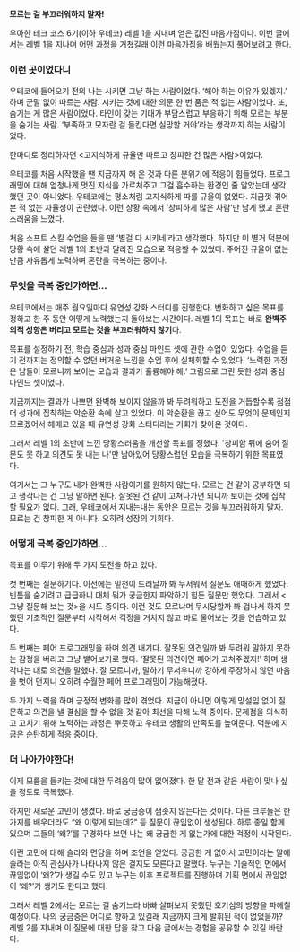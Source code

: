**모르는 걸 부끄러워하지 말자!**

우아한 테크 코스 6기(이하 우테코) 레벨 1을 지내며 얻은 값진 마음가짐이다. 이번 글에서는 레벨 1을 지나며 어떤 과정을 거쳤길래 이런 마음가짐을 배웠는지 풀어보려고 한다.

### 이런 곳이었다니

우테코에 들어오기 전의 나는 시키면 그냥 하는 사람이었다. ‘해야 하는 이유가 있겠지.’ 하며 군말 없이 따르는 사람. 시키는 것에 대한 의문 한 번 품은 적 없는 사람이었다. 또, 숨기는 게 많은 사람이었다. 타인이 갖는 기대가 부담스럽고 부응하기 위해 모르는 부분을 숨기는 사람. ‘부족하고 모자란 걸 들킨다면 실망할 거야’라는 생각까지 하는 사람이었다.

한마디로 정리하자면 <고지식하게 규율만 따르고 창피한 건 많은 사람>이었다.

우테코를 처음 시작했을 땐 지금까지 해 온 것과 다른 분위기에 적응이 힘들었다. 프로그래밍에 대해 엄청나게 멋진 지식을 가르쳐주고 그걸 흡수하는 환경인 줄 알았는데 생각했던 곳이 아니었다. 우테코에는 평소처럼 고지식하게 따를 규율이 없었다. 지금껏 겪어본 적 없는 자율성이 곤란했다. 이런 상황 속에서 ‘창피하게 많은 사람’만 남게 됐고 혼란스러움을 느꼈다.

처음 소프트 스킬 수업을 들을 땐 ‘별걸 다 시키네’라고 생각했다. 하지만 이 별거 덕분에 당황 속에 살던 레벨 1의 초반과 달라진 모습으로 적응할 수 있었다. 주어진 규율이 없는 만큼 자유롭게 노력하며 혼란을 극복하는 중이다.

### 무엇을 극복 중인가하면…

우테코에서는 매주 월요일마다 유연성 강화 스터디를 진행한다. 변화하고 싶은 목표를 정하고 한 주 동안 어떻게 노력했는지 돌아보는 시간이다. 레벨 1의 목표는 바로 **완벽주의적 성향은 버리고 모르는 것을 부끄러워하지 않기**다.

목표를 설정하기 전, 학습 중심과 성과 중심 마인드 셋에 관한 수업이 있었다. 수업을 듣기 전까지는 정의할 수 없던 버거운 느낌을 수업 후에 실체화할 수 있었다. ‘노력한 과정은 남들이 모르니까 보이는 모습과 결과가 훌륭해야 해.’ 그림으로 그린 듯한 성과 중심 마인드 셋이었다.

지금까지는 결과가 나쁘면 완벽해 보이지 않을까 봐 두려워하고 도전을 거듭할수록 점점 더 성과에 집착하는 악순환 속에 살고 있었다. 이 악순환을 끊고 싶어도 무엇이 문제인지 모르겠어서 헤매고 있을 때 유연성 강화 스터디라는 기회가 찾아온 것이다.

그래서 레벨 1의 초반에 느낀 당황스러움을 개선할 목표를 정했다. '창피함 뒤에 숨어 질문도 못 하고 의견도 못 내는 나'만 남아있어 당황스럽던 모습을 극복하기 위한 목표였다.

여기서는 그 누구도 내가 완벽한 사람이기를 원하지 않는다. 모르는 건 같이 공부하면 되고 생각나는 건 그냥 말하면 된다. 잘못된 건 같이 고쳐나가면 되니까 보이는 것에 집착할 필요가 없다. 그래, 우테코에서 지내는내는 동안은 모르는 것을 부끄러워하지 말자. 모르는 건 창피한 게 아니다. 오히려 성장의 기회다.

### 어떻게 극복 중인가하면…

목표를 이루기 위해 두 가지 도전을 하고 있다.

첫 번째는 질문하기다. 이전에는 밑천이 드러날까 봐 무서워서 질문도 애매하게 했었다. 빈틈을 숨기려고 급급하니 대체 뭐가 궁금한지 파악하기 힘든 질문만 했었다. 그래서 <그냥 질문해 보는 것>을 시도 중이다. 이런 것도 모르냐며 무시당할까 봐 겁나서 하지 못했던 기초적인 질문부터 시작해서 걱정을 거치지 않고 바로 물어보는 것을 연습하고 있다.

두 번째는 페어 프로그래밍을 하며 의견 내기다. 잘못된 의견일까 봐 두려워 말하지 못하는 감정을 버리고 그냥 뱉어보기로 했다. ‘잘못된 의견이면 페어가 고쳐주겠지!’ 하며 생각나는 대로 의견을 말했다. 잘 모르니까, 말하기 무서우니까 강하게 주장하지 않던 마음을 벗어 던지니 오히려 수월한 페어 프로그래밍이 가능해졌다.

두 가지 노력을 하며 긍정적 변화를 많이 겪었다. 지금이 아니면 이렇게 망설임 없이 질문하고 의견을 낼 결심을 할 수 없을 것 같아 최선을 다해 노력 중이다. 문제점을 의식하고 고치기 위해 노력하는 과정은 뿌듯하고 우테코 생활의 만족도를 높여준다. 덕분에 지금은 순탄하게 적응 중이다.

### 더 나아가야한다!

이제 모름을 들키는 것에 대한 두려움이 많이 없어졌다. 한 달 전과 같은 사람이 맞나 싶을 정도로 극복했다.

하지만 새로운 고민이 생겼다. 바로 궁금증이 샘솟지 않는다는 것이다. 다른 크루들은 한 가지를 배우더라도 “왜 이렇게 되는데?” 등 질문이 끊임없이 생성된다. 하루 종일 함께 있으며 그들의 ‘왜?’를 구경하다 보면 나는 왜 궁금한 게 없는가에 대한 걱정이 시작된다.

이런 고민에 대해 솔라와 면담을 하며 조언을 얻었다. 궁금한 게 없어서 고민이라는 말에 솔라는 아직 관심사가 나타나지 않은 걸지도 모른다고 말했다. 누구는 기술적인 면에서 끊임없이 ‘왜?’가 생길 수도 있고 누구는 이후 프로젝트를 진행하며 기획 면에서 끊임없이 ‘왜?’가 생기도 한다고 했다.

그래서 레벨 2에서는 모르는 걸 숨기느라 바빠 살펴보지 못했던 호기심의 방향을 파헤칠 예정이다. 나의 궁금증은 어디로 향하고 있길래 지금까지 크게 발휘된 적이 없었을까? 레벨 2를 지내며 이 질문에 대한 답을 찾고 다음 글에서는 경험을 공유할 수 있길 바란다.

